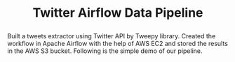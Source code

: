 # <p align = 'center'>Twitter Airflow Data Pipeline</p>
Built a tweets extractor using Twitter API by Tweepy library. Created the workflow in Apache Airflow with the help of AWS EC2 and stored the results in the AWS S3 bucket. Following is the simple demo of our pipeline.
